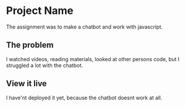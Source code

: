 # Project Name

The assignment was to make a chatbot and work with javascript. 

## The problem

I watched videos, reading materials, looked at other persons code, but I struggled a lot with the chatbot. 

## View it live

I have'nt deployed it yet, because the chatbot doesnt work at all. 
